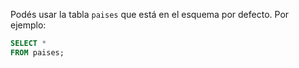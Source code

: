 Podés usar la tabla `paises` que está en el esquema por defecto. Por ejemplo:

``` sql
SELECT * 
FROM paises;
```
